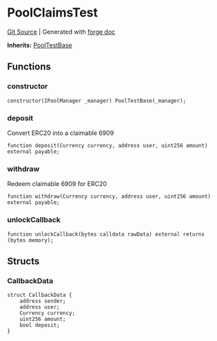 # PoolClaimsTest
[Git Source](https://github.com/uniswap/v4-core/blob/1141642f8ba4665a50660886a8a8401526677045/src/test/PoolClaimsTest.sol)
| Generated with [forge doc](https://book.getfoundry.sh/reference/forge/forge-doc)

**Inherits:**
[PoolTestBase](contracts/v4/reference/core/test/PoolTestBase.md)


## Functions
### constructor


```solidity
constructor(IPoolManager _manager) PoolTestBase(_manager);
```

### deposit

Convert ERC20 into a claimable 6909


```solidity
function deposit(Currency currency, address user, uint256 amount) external payable;
```

### withdraw

Redeem claimable 6909 for ERC20


```solidity
function withdraw(Currency currency, address user, uint256 amount) external payable;
```

### unlockCallback


```solidity
function unlockCallback(bytes calldata rawData) external returns (bytes memory);
```

## Structs
### CallbackData

```solidity
struct CallbackData {
    address sender;
    address user;
    Currency currency;
    uint256 amount;
    bool deposit;
}
```

